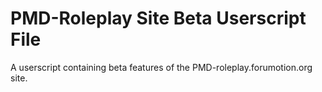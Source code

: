 # PMD-Roleplay Site Beta Userscript File
A userscript containing beta features of the PMD-roleplay.forumotion.org site.
